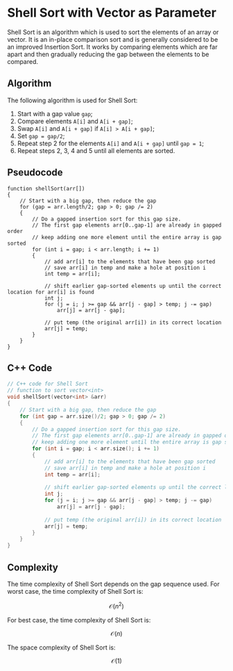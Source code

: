

# Shell Sort with Vector<int> as Parameter

Shell Sort is an algorithm which is used to sort the elements of an array or vector. It is an in-place comparison sort and is generally considered to be an improved Insertion Sort. It works by comparing elements which are far apart and then gradually reducing the gap between the elements to be compared.

## Algorithm

The following algorithm is used for Shell Sort:

1. Start with a gap value `gap`;
2. Compare elements `A[i]` and `A[i + gap]`;
3. Swap `A[i]` and `A[i + gap]` if `A[i] > A[i + gap]`;
4. Set `gap = gap/2`;
5. Repeat step 2 for the elements `A[i]` and `A[i + gap]` until `gap = 1`;
6. Repeat steps 2, 3, 4 and 5 until all elements are sorted.

## Pseudocode

```
function shellSort(arr[]) 
{
    // Start with a big gap, then reduce the gap 
    for (gap = arr.length/2; gap > 0; gap /= 2) 
    { 
        // Do a gapped insertion sort for this gap size. 
        // The first gap elements arr[0..gap-1] are already in gapped order 
        // keep adding one more element until the entire array is gap sorted 
        for (int i = gap; i < arr.length; i += 1) 
        { 
            // add arr[i] to the elements that have been gap sorted 
            // save arr[i] in temp and make a hole at position i 
            int temp = arr[i]; 
  
            // shift earlier gap-sorted elements up until the correct location for arr[i] is found 
            int j;             
            for (j = i; j >= gap && arr[j - gap] > temp; j -= gap) 
                arr[j] = arr[j - gap]; 
  
            // put temp (the original arr[i]) in its correct location 
            arr[j] = temp; 
        } 
    } 
} 
```

## C++ Code

```cpp
// C++ code for Shell Sort
// function to sort vector<int> 
void shellSort(vector<int> &arr) 
{ 
    // Start with a big gap, then reduce the gap 
    for (int gap = arr.size()/2; gap > 0; gap /= 2) 
    { 
        // Do a gapped insertion sort for this gap size. 
        // The first gap elements arr[0..gap-1] are already in gapped order 
        // keep adding one more element until the entire array is gap sorted 
        for (int i = gap; i < arr.size(); i += 1) 
        { 
            // add arr[i] to the elements that have been gap sorted 
            // save arr[i] in temp and make a hole at position i 
            int temp = arr[i]; 
  
            // shift earlier gap-sorted elements up until the correct location for arr[i] is found 
            int j;             
            for (j = i; j >= gap && arr[j - gap] > temp; j -= gap) 
                arr[j] = arr[j - gap]; 
  
            // put temp (the original arr[i]) in its correct location 
            arr[j] = temp; 
        } 
    } 
} 
```

## Complexity

The time complexity of Shell Sort depends on the gap sequence used. For worst case, the time complexity of Shell Sort is:

$$
\mathcal{O}(n^2)
$$

For best case, the time complexity of Shell Sort is:

$$
\mathcal{O}(n)
$$

The space complexity of Shell Sort is:

$$
\mathcal{O}(1)
$$